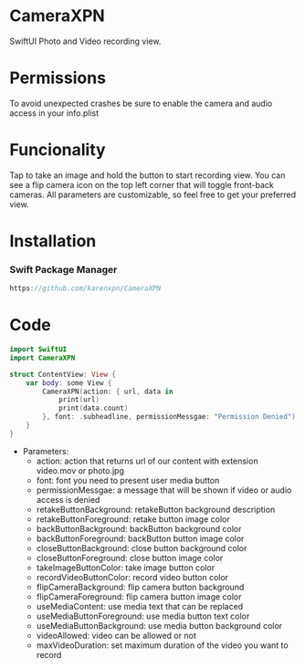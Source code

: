 # CameraXPN
SwiftUI Photo and Video recording view.


# Permissions
To avoid unexpected crashes be sure to enable the camera and audio access in your info.plist


# Funcionality
Tap to take an image and hold the button to start recording view.
You can see a flip camera icon on the top left corner that will toggle front-back cameras.
All parameters are customizable, so feel free to get your preferred view.

# Installation 
### Swift Package Manager

```swift
https://github.com/karenxpn/CameraXPN
```

# Code
```swift
import SwiftUI
import CameraXPN

struct ContentView: View {
    var body: some View {
        CameraXPN(action: { url, data in
            print(url)
            print(data.count)
        }, font: .subheadline, permissionMessgae: "Permission Denied")
    }
}
```
<script src="https://gist.github.com/karenxpn/24f3508308cf5e7e35b3e277eac1cadf"></script>


- Parameters:
    - action: action that returns url of our content with extension video.mov or photo.jpg
    - font: font you need to present user media button
    - permissionMessgae: a message that will be shown if video or audio access is denied
    - retakeButtonBackground: retakeButton background description
    - retakeButtonForeground: retake button image color
    - backButtonBackground: backButton background color
    - backButtonForeground: backButton  button image color
    - closeButtonBackground: close button background color
    - closeButtonForeground: close button image color
    - takeImageButtonColor: take image button color
    - recordVideoButtonColor: record video button color
    - flipCameraBackground: flip camera button background
    - flipCameraForeground: flip camera button image color
    - useMediaContent: use media text that can be replaced
    - useMediaButtonForeground: use media button text color
    - useMediaButtonBackground: use media button background color
    - videoAllowed: video can be allowed or not
    - maxVideoDuration: set maximum duration of the video you want to record

